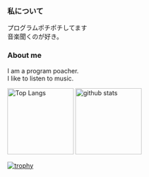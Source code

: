 ### 私について
プログラムポチポチしてます  
音楽聞くのが好き。

### About me
I am a program poacher.  
I like to listen to music.

<p align="left"> 
  <img alt="Top Langs" height="150px" src="https://github-readme-stats.vercel.app/api?username=akikukeo&show_icons=true&theme=tokyonight" />
  <img alt="github stats" height="150px" src="https://github-readme-stats.vercel.app/api/top-langs/?username=akikukeo&layout=compact&theme=tokyonight" />
</p>

[![trophy](https://github-profile-trophy.vercel.app/?username=akikukeo&theme=tokyonight)](https://github.com/ryo-ma/github-profile-trophy)

<!---
akikukeo/akikukeo is a ✨ special ✨ repository because its `README.md` (this file) appears on your GitHub profile.
You can click the Preview link to take a look at your changes.
--->
